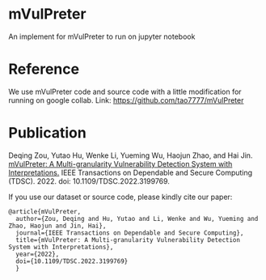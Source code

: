 # mVulPreter
An implement for mVulPreter to run on jupyter notebook

# Reference
We use mVulPreter code and source code with a little modification for running on google collab.
Link: https://github.com/tao7777/mVulPreter

# Publication
Deqing Zou, Yutao Hu, Wenke Li, Yueming Wu, Haojun Zhao, and Hai Jin. [mVulPreter: A Multi-granularity Vulnerability Detection System with Interpretations.](https://ieeexplore.ieee.org/stamp/stamp.jsp?tp=&arnumber=9864301) IEEE Transactions on Dependable and Secure Computing (TDSC). 2022. doi: 10.1109/TDSC.2022.3199769.

If you use our dataset or source code, please kindly cite our paper:

```
@article{mVulPreter,
  author={Zou, Deqing and Hu, Yutao and Li, Wenke and Wu, Yueming and Zhao, Haojun and Jin, Hai},
  journal={IEEE Transactions on Dependable and Secure Computing},
  title={mVulPreter: A Multi-granularity Vulnerability Detection System with Interpretations}, 
  year={2022},
  doi={10.1109/TDSC.2022.3199769}
  }

